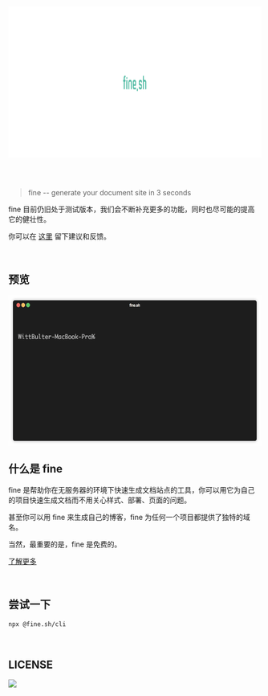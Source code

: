 <p align="center" height="250">
  <img height="300" src="logo.png" align="center"/>
</p>
<br/>
<br/>

> fine -- generate your document site in 3 seconds
  
  fine 目前仍旧处于测试版本，我们会不断补充更多的功能，同时也尽可能的提高它的健壮性。
  
  你可以在 [这里](https://github.com/WittBulter/fine.sh-cli/issues/new) 留下建议和反馈。


<br/>

## 预览

<p align="center" height="250">
  <img height="300" src="fine.sh.gif" align="center"/>
</p>



## 什么是 fine

   fine 是帮助你在无服务器的环境下快速生成文档站点的工具，你可以用它为自己的项目快速生成文档而不用关心样式、部署、页面的问题。

   甚至你可以用 fine 来生成自己的博客，fine 为任何一个项目都提供了独特的域名。

   当然，最重要的是，fine 是免费的。
   
   [了解更多](https://fine.sh) 

<br/>

## 尝试一下

   ```
   npx @fine.sh/cli
   ```

<br/>



## LICENSE


<a target="_blank" href="https://opensource.org/licenses/MIT" title="License: MIT"><img src="https://img.shields.io/github/license/WittBulter/fine.sh-cli.svg?style=flat-square"></a>
